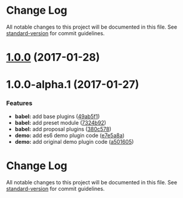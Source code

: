 # Change Log

All notable changes to this project will be documented in this file. See [standard-version](https://github.com/conventional-changelog/standard-version) for commit guidelines.

<a name="1.0.0"></a>
# [1.0.0](https://github.com/webpack-contrib/babel-preset-webpack/compare/v1.0.0-alpha.1...v1.0.0) (2017-01-28)



<a name="1.0.0-alpha.1"></a>
# 1.0.0-alpha.1 (2017-01-27)


### Features

* **babel:** add base plugins ([49ab5f1](https://github.com/webpack-contrib/babel-preset-webpack/commit/49ab5f1))
* **babel:** add preset module ([7324b92](https://github.com/webpack-contrib/babel-preset-webpack/commit/7324b92))
* **babel:** add proposal plugins ([380c578](https://github.com/webpack-contrib/babel-preset-webpack/commit/380c578))
* **demo:** add es6 demo plugin code ([e7e5a8a](https://github.com/webpack-contrib/babel-preset-webpack/commit/e7e5a8a))
* **demo:** add original demo plugin code ([a501605](https://github.com/webpack-contrib/babel-preset-webpack/commit/a501605))



# Change Log

All notable changes to this project will be documented in this file. See [standard-version](https://github.com/conventional-changelog/standard-version) for commit guidelines.
